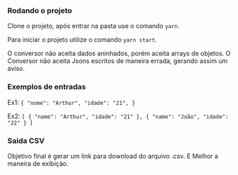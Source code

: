 ### Rodando o projeto

Clone o projeto, após entrar na pasta use o comando `yarn`.

Para iniciar o projeto utilize o comando `yarn start`.

O conversor não aceita dados aninhados, porém aceita arrays de objetos.
O Conversor não aceita Jsons escritos de maneira errada, gerando assim um aviso.

### Exemplos de entradas

Ex1:
`{ "nome": "Arthur", "idade": "21", }`

Ex2:
`[ { "name": "Arthur", "idade": "21" }, { "name": "João", "idade": "22" } ]`

### Saida CSV

Objetivo final é gerar um link para download do arquivo .csv.
E Melhor a maneira de exibição.
